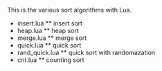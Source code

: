 This is the various sort algorithms with Lua.

* insert.lua
** insert sort
* heap.lua
** heap sort
* merge.lua
** merge sort
* quick.lua
** quick sort
* rand_quick.lua
** quick sort with randomazation
* cnt.lua
** counting sort
